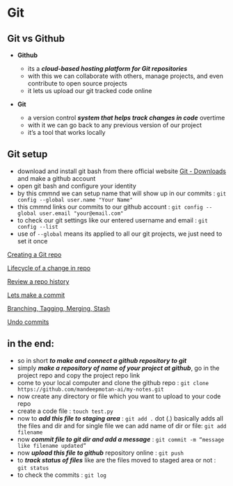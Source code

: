 # Git

## Git vs Github

- **Github**
    - its a ***cloud-based hosting platform for Git repositories***
    - with this we can collaborate with others, manage projects, and even contribute to open source projects
    - it lets us upload our git tracked code online
    
- **Git**
    - a version control ***system that helps track changes in code*** overtime
    - with it we can go back to any previous version of our project
    - it’s a tool that works locally

## Git setup

- download and install git bash from there official website [Git - Downloads](https://git-scm.com/downloads)  and make a github account
- open git bash and configure your identity
- by this cmmnd we can setup name that will show up in our commits : `git config --global user.name "Your Name"`
- this cmmnd links our commits to our github account : `git config --global user.email "your@email.com"`
- to check our git settings like our entered username and email : `git config --list`
- use of `--global` means its applied to all our git projects, we just need to set it once

[Creating a Git repo](Git_notes.md/Creating_a_Git_repo.md)

[Lifecycle of a change in repo](Git_notes.md/Lifecycle_of_Change_in_repo.md)

[Review a repo history](Git_notes.md/Review_a_repo_history.md)

[Lets make a commit ](Git_notes.md/Lets_make_a_commit.md)

[Branching, Tagging, Merging, Stash](Git_notes.md/Branching,Merging,Taging,Stashing.md)

[Undo commits](Git_notes.md/Undo_commits.md)

## in the end:

- so in short ***to make and connect a github repository to git***
- simply ***make a repository of name of your project at github***, go in the project repo and copy the project repo link
- come to your local computer and clone the github repo : `git clone https://github.com/mandeepmotan-ai/my-notes.git`
- now create any directory or file which you want to upload to your code repo
- create a code file : `touch test.py`
- now to ***add this file to staging area*** : `git add .`  dot (.) basically adds all the files and dir and for single file we can add name of dir or file: `git add filename`
- now ***commit file to git dir and add a message*** : `git commit -m “message like filename updated”`
- now ***upload this file to github*** repository online : `git push`
- to ***track status of files*** like are the files moved to staged area or not : `git status`
- to check the commits : `git log`